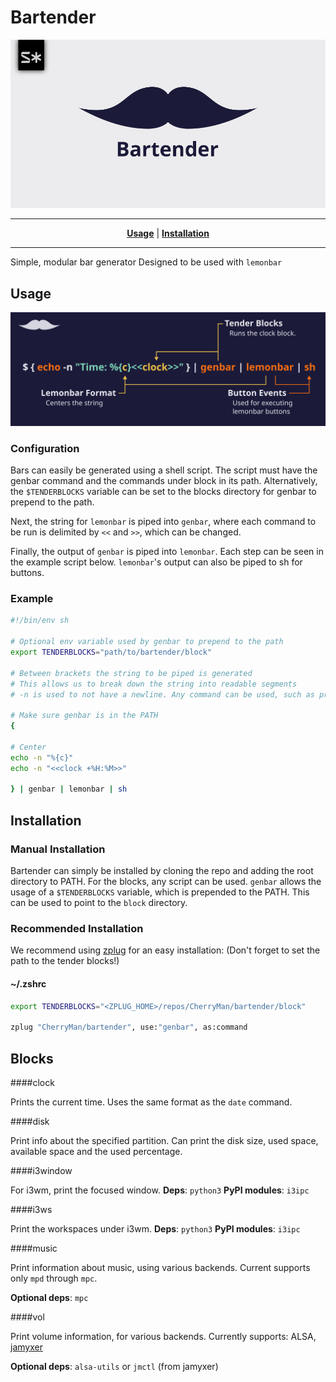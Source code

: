 # Bartender

![logo](assets/logo_light_centered.png)
***

<p align="center">
<b><a href="#usage">Usage</a></b>
|
<b><a href="installation">Installation</a></b>
</p>

***
Simple, modular bar generator
Designed to be used with `lemonbar`

## Usage
![Usage](assets/Usage.png)

### Configuration

Bars can easily be generated using a shell script. The script must have the
genbar command and the commands under block in its path. Alternatively, the
`$TENDERBLOCKS` variable can be set to the blocks directory for genbar to
prepend to the path.

Next, the string for `lemonbar` is piped into `genbar`, where each
command to be run is delimited by `<<` and `>>`, which can be changed.

Finally, the output of `genbar` is piped into `lemonbar`. Each step can
be seen in the example script below. `lemonbar`'s output can also be
piped to sh for buttons.

### Example

````sh
#!/bin/env sh

# Optional env variable used by genbar to prepend to the path
export TENDERBLOCKS="path/to/bartender/block"

# Between brackets the string to be piped is generated
# This allows us to break down the string into readable segments
# -n is used to not have a newline. Any command can be used, such as printf

# Make sure genbar is in the PATH
{

# Center
echo -n "%{c}"
echo -n "<<clock +%H:%M>>"

} | genbar | lemonbar | sh
````


## Installation

### Manual Installation

Bartender can simply be installed by cloning the repo and adding the root
directory to PATH. For the blocks, any script can be used. `genbar` allows the
usage of a `$TENDERBLOCKS` variable, which is prepended to the PATH. This can
be used to point to the `block` directory.

### Recommended Installation

We recommend using [zplug](github.com/zplug/zplug) for an easy installation:
(Don't forget to set the path to the tender blocks!)
#### ~/.zshrc
```zsh
export TENDERBLOCKS="<ZPLUG_HOME>/repos/CherryMan/bartender/block"

zplug "CherryMan/bartender", use:"genbar", as:command
```

## Blocks

####clock

Prints the current time. Uses the same format as the `date` command.

####disk

Print info about the specified partition. Can print the disk size, used space,
available space and the used percentage.

####i3window

For i3wm, print the focused window.
**Deps**: `python3`
**PyPI modules**: `i3ipc`

####i3ws

Print the workspaces under i3wm.
**Deps**: `python3`
**PyPI modules**: `i3ipc`

####music

Print information about music, using various backends. Current supports only
`mpd` through `mpc`.

**Optional deps**: `mpc`

####vol

Print volume information, for various backends. Currently supports: ALSA,
[jamyxer](https://github.com/Javyre/jamyxer)

**Optional deps**: `alsa-utils` or `jmctl` (from jamyxer)
